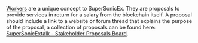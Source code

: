 [Workers](introduction/workers) are a unique concept to SuperSonicEx. They are proposals to provide services in return for a salary from the blockchain itself. A proposal should include a link to a website or forum thread that explains the purpose of the proposal, a collection of proposals can be found here: [SuperSonicExtalk - Stakeholder Proposals Board](https://supersonicextalk.org/index.php/board,75.0.html).
